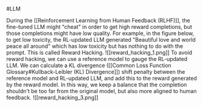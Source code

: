 #LLM 

During the [[Reinforcement Learning from Human Feedback (RLHF)]], the fine-tuned LLM might "cheat" in order to get high reward completions, but those completions might have low quality. For example, in the figure below, to get low toxicity, the RL-updated LLM generated "Beautiful love and world peace all around" which has low toxicity but has nothing to do with the prompt. This is called Reward Hacking.
![[reward_hacking_1.png]]
To avoid reward hacking, we can use a reference model to gauge the RL-updated LLM. We can calculate a KL divergence ([[Common Loss Function Glossary#Kullback-Leibler (KL) Divergence]]) shift penalty between the reference model and RL-updated LLM, and add this to the reward generated by the reward model. In this way, we keep a balance that the completion shouldn't be too far from the original model, but also more aligned to human feedback.
![[reward_hacking_3.png]]